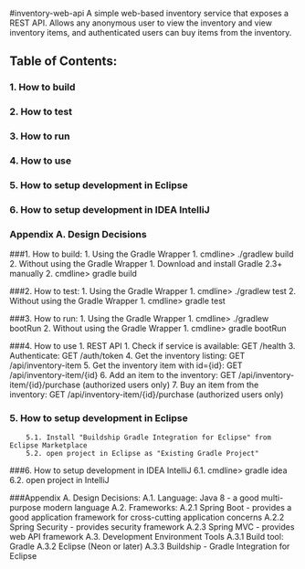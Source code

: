 #inventory-web-api
A simple web-based inventory service that exposes a REST API.  Allows any anonymous user to view the inventory and view inventory items, and authenticated users can buy items from the inventory.
 
 

## Table of Contents:
### 1. How to build
### 2. How to test
### 3. How to run
### 4. How to use
### 5. How to setup development in Eclipse
### 6. How to setup development in IDEA IntelliJ
### Appendix A. Design Decisions


###1. How to build:
      1. Using the Gradle Wrapper
         1. cmdline> ./gradlew build
      2. Without using the Gradle Wrapper
         1. Download and install Gradle 2.3+ manually
         2. cmdline> gradle build

###2. How to test:
      1. Using the Gradle Wrapper
	 1. cmdline> ./gradlew test
      2. Without using the Gradle Wrapper
         1. cmdline> gradle test

 
###3. How to run:
      1. Using the Gradle Wrapper
         1. cmdline> ./gradlew bootRun
      2. Without using the Gradle Wrapper
         1. cmdline> gradle bootRun

	
###4. How to use
      1. REST API
         1. Check if service is available:		GET /health
         3. Authenticate:				GET /auth/token
         4. Get the inventory listing:			GET /api/inventory-item
         5. Get the inventory item with id={id}:	GET /api/inventory-item/{id}
	 6. Add an item to the inventory:		GET /api/inventory-item/{id}/purchase	(authorized users only)
         7. Buy an item from the inventory:		GET /api/inventory-item/{id}/purchase	(authorized users only)

		
### 5. How to setup development in Eclipse
		5.1. Install "Buildship Gradle Integration for Eclipse" from Eclipse Marketplace
		5.2. open project in Eclipse as "Existing Gradle Project"
 

###6. How to setup development in IDEA IntelliJ
   		6.1. cmdline> gradle idea
		6.2. open project in IntelliJ
		
 

###Appendix A. Design Decisions:
	A.1. Language: Java 8 - a good multi-purpose modern language
	A.2. Frameworks:
		A.2.1 Spring Boot - provides a good application framework for cross-cutting application concerns
		A.2.2 Spring Security - provides security framework
		A.2.3 Spring MVC - provides web API framework
	A.3. Development Environment Tools
		A.3.1 Build tool: Gradle
		A.3.2 Eclipse (Neon or later)
		A.3.3 Buildship - Gradle Integration for Eclipse
